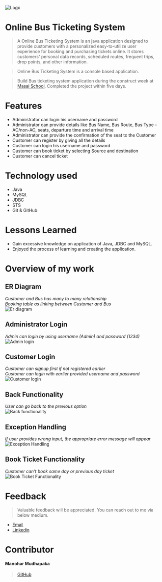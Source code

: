 ![Logo](https://sp-uploads.s3.amazonaws.com/uploads/services/588841/20200307220636hci_bus_ticketing_system_presentationpage0.png)

# Online Bus Ticketing System

> A Online Bus Ticketing System is an java application designed to provide customers with a personalized easy-to-utilize user experience for booking and purchasing tickets online. It stores customers' personal data records, scheduled routes, frequent trips, drop points, and other information.

> Online Bus Ticketing System is a console based application.

> Build Bus ticketing system application during the construct week at [Masai School](https://masaischool.com/). Completed the project within five days.


# Features

- Administrator can login his username and password
- Administrator can provide details like Bus Name, Bus Route, Bus Type –AC/non-AC, seats, departure time and arrival time
- Administrator can provide the confirmation of the seat to the Customer
- Customer can register by giving all the details
- Customer can login his username and password
- Customer can book ticket by selecting Source and destination
- Customer can cancel ticket

# Technology used 

- Java
- MySQL
- JDBC
- STS
- Git & GitHub

# Lessons Learned

- Gain excessive knowledge on application of Java, JDBC and MySQL.
- Enjoyed the process of learning and creating the application.

# Overview of my work

## **ER Diagram**
*Customer and Bus has many to many relationship*
</br>
*Booking table as linking between Customer and Bus*
</br>
![Er diagram](https://lh3.googleusercontent.com/pw/AJFCJaV5Sg2oH9g2e1V8qgdOBMvDHaItoleFT4iXhA3G4e_Gmt3p0heNYZKdhY8Ji8FQEXqqTttAcftoZIN9XZZVHyeZyc2URD8AkVKbBr0Tk6ulezcwDQgmIDSOv3-9BQPdUGsoPDBgQo2ajhniq7tETi2DESrWnac0OqSh5krWrE1952tbRUSuUQRqxcI7SsZIhSb0qKBAojmKl6iZdW5hvksh8LNECp7LKkCQPrblvRiGxwIWg5rDSQc7yGb5wXp1wwjROnrcpVHJVT-A_bXnlTq9BYbcJeLl5eduuR-nB41efR69R1d_sqwSCHJ1HtQRVaAz-T5Wjd9vP_PBk98Jivs9vsKb4xq9fAPYuOqfvtSZInpxr0sCYR2YgE_qxVmdVUVFMUGdMM_hmKhXKlbOHM9F5SnF5ggu-J00UCYW7Xdtc4Ya8Gbmt_Z1w3Zu6s1nZMqjjVPqJKqKKJjFmLMQgcQMIJ8IyeebPzs1HPnwMIzwHmgViZTjIRrGZa5BI3ClbOSprjqMiupoh98187YvDIKspmf6b5IrkGjpt9Hzi2dthtqtyow99_W8iJIJ_ly1zOg98z7rmuz2CCXRpIzRtr8C9ZU19Pvw0zirTimvaoynrTGPOym0Jlc4roF6EFD4WGxNZfATnAguk_KKFtNdm403VSCKnr6I9dIev5Nu56KPxf77UPwgv7MqYdrW8qhi42BvhQfqyXrC5WtI5ZOFhIDDvYNU13TYic9WuPKefqVzWIeY7H1UkcS6YPbS6Y93gzk8eE99YM8kiwiXVYSSqGInuzmL5n5p7c7K6hDhuGdKu2c37IUegg7A_2apEBfamClwSCV4xm27TukV6gbU8lkk7lp0r5PY02lfLA2ou1E4c4gZs-mzsOv-GV8Zc7yjgu-zrfex0xcZO39m0et03XY2x2lDbYhfLwTLjBesCHp_ocd1LPGLgb-H_T2XoyObtEnQvh6AiZoVi2nK-gGW60LUIku4F5aEqg=w588-h557-s-no?authuser=0)

## **Administrator Login** 
*Admin can login by using username (Admin) and password (1234)*
</br>
![Admin login](https://github.com/mayurisamanta/zealous-price-4318/blob/main/BusTicketReservationSystem/Assets/Adminlogin.png?raw=true)


## **Customer Login** 
*Customer can signup first if not registered earlier*
</br>
*Customer can login with earlier provided username and password*
</br>
![Customer login]([https://github.com/mayurisamanta/zealous-price-4318/blob/main/BusTicketReservationSystem/Assets/Customerlogin.png?raw=true](https://lh3.googleusercontent.com/pw/AIL4fc_KELnjFUAu0KYCJrUw8KBEf0N9q-C5_-TIQeIjlUKITEyoiGEPFYWueV0oe7mlfjgXbskpW9MEkoJKR5Yn-7guniyGPmfXOhDGUgtaScf4Fi2shfzeuy1UJcZd86jzR6X1QtqDSuhXVU--nbLbjr0_XDF_e_v9ZO4DmvG1NAfpbqyt2yQZ1DYXU4Th0XfcSW-9P03SP_2F_VoveW11o1G-dvFwzirK0LwUwS7lGgQAcRYL0phWUMeWpNf0OcFg-YokuAqaxfMVWUM29YfiYeEzNIgmMItCGtNFzp3QAjnAUkD8TnlLxs1my8hP-fE1LN9wRBZmGcefNmjZgTXJu-B-OONxZR-WSlr8ENCHO3v0cqp6m3JvBZADf5mQFMeL-nPbTyL5FfTkQGUFY6Ur_SNEPciYe3NkMwb3NncWoZ_VtCpQXrd7zAtgF4B436U97yRwoDr82uFFeiq8xNy_T4bl5JNoPV7r_4FnBWWeOXTPYr5K3yQu8TrTqsouYSijwswIiUq6ORvPldoDP0UfeAMKnZcefQeskjIJ32dmdakBYYvZI4TMWiGmOmVcmShZEtkkEGki8vNQO6fgFyridJ2g6gHN6MG3rvJhFxu00tNKj6HalN9-HFPTda8NSNr3hc5OX8IchWHrl4akLXuA6YqJhBp43bcsl7jSYWm7TZ0h08R8olmSziIc6cIZXKhWJ0aFm-gvHvz8sZUfHocRc3kav4jMEKSn86c85VBvdrRp7X1zGlrYLlX7oSsCIEPFj3PjGhfDQP4sbL5P5r2x5S8QUSIjRDH5UE2W7iyLR1lIrpQ6KkBHE0eV0RWdD6gOpJ1VoWBhKCcLA2x8npJW7bPM3QuLHM3pafGHgHbRIG4gO36pR8t1onTyLMrIqXlzRoBtxSzeZBexSWaomtNwgS6T-9R7SHNm24huT5Rtp_HHoGoeDQVhbo33fPqB13dgRoNqIJ6vyFA2Y-YvIYuagt-vb6d7T7csRw=w294-h415-s-no?authuser=0)https://lh3.googleusercontent.com/pw/AIL4fc_KELnjFUAu0KYCJrUw8KBEf0N9q-C5_-TIQeIjlUKITEyoiGEPFYWueV0oe7mlfjgXbskpW9MEkoJKR5Yn-7guniyGPmfXOhDGUgtaScf4Fi2shfzeuy1UJcZd86jzR6X1QtqDSuhXVU--nbLbjr0_XDF_e_v9ZO4DmvG1NAfpbqyt2yQZ1DYXU4Th0XfcSW-9P03SP_2F_VoveW11o1G-dvFwzirK0LwUwS7lGgQAcRYL0phWUMeWpNf0OcFg-YokuAqaxfMVWUM29YfiYeEzNIgmMItCGtNFzp3QAjnAUkD8TnlLxs1my8hP-fE1LN9wRBZmGcefNmjZgTXJu-B-OONxZR-WSlr8ENCHO3v0cqp6m3JvBZADf5mQFMeL-nPbTyL5FfTkQGUFY6Ur_SNEPciYe3NkMwb3NncWoZ_VtCpQXrd7zAtgF4B436U97yRwoDr82uFFeiq8xNy_T4bl5JNoPV7r_4FnBWWeOXTPYr5K3yQu8TrTqsouYSijwswIiUq6ORvPldoDP0UfeAMKnZcefQeskjIJ32dmdakBYYvZI4TMWiGmOmVcmShZEtkkEGki8vNQO6fgFyridJ2g6gHN6MG3rvJhFxu00tNKj6HalN9-HFPTda8NSNr3hc5OX8IchWHrl4akLXuA6YqJhBp43bcsl7jSYWm7TZ0h08R8olmSziIc6cIZXKhWJ0aFm-gvHvz8sZUfHocRc3kav4jMEKSn86c85VBvdrRp7X1zGlrYLlX7oSsCIEPFj3PjGhfDQP4sbL5P5r2x5S8QUSIjRDH5UE2W7iyLR1lIrpQ6KkBHE0eV0RWdD6gOpJ1VoWBhKCcLA2x8npJW7bPM3QuLHM3pafGHgHbRIG4gO36pR8t1onTyLMrIqXlzRoBtxSzeZBexSWaomtNwgS6T-9R7SHNm24huT5Rtp_HHoGoeDQVhbo33fPqB13dgRoNqIJ6vyFA2Y-YvIYuagt-vb6d7T7csRw=w294-h415-s-no?authuser=0)

## **Back Functionality** 
*User can go back to the previous option*
</br>
![Back functionality](https://lh3.googleusercontent.com/pw/AJFCJaWZgCa5vzlP_88hdpvCeGjyDT2FiNvs5DCEIp8VbuoVZUa_aa7N-XQhaulHNH8X7JriYiAlriGu3Xgvx4J3GvJaVSAoNi3qenURDrHyR2PCVHikia3CS640f6LVpFnzpEq9CkHAifkr5YMWgr4khPT4yeM1hhZ1mhQTKMTSBnTNMBJ6cqBSerItKy4chLUgwaKiJSLej-9flVjRN2qxxfWUONLg7U1WAbELGObP8VXo7KGzvUuM88jSZQxARtrz1P5t62QkiEofhdoemXo33Dld8J7Svkt9ukosJM2gSt4w2PffUqVTxAAn_k_LljEleuwYnaSDOLKVz-lShBVvGHZMXwhBwKL3o8dcMRRgsIKYGz17zd0QP-EE9YSSJTvlQHBBUMymk5JkeP23HRIPh-tpmM5b1neOQfBhLeN5O8GxJQ5-4V5-XIB7O9XjUFXi4azaXxnN94auXyOKEoACkb7td1DpLJUF2kSxaVjcaBKLFokEliH_63fVBWzp5mC5BAgpWzodgXRa8DyqZYqh8TMK3KelIDFhidLVk0sU6AlWHH6KQ-zg-Az7B8fVIOePJuFtOMTVOZlE3fY-zI5-03DmeaUaXyK_tP8rPrNBXoOgmAHTntku2imUbArKapPuINTrLGWQAcdJSvTZT2tktIPz8BH99FhRZGkaZY8TXvXb2kKca_fY0J5VEHxOpnq-YF8SvhqpH5KdKk87foATNdEAFwGRQsqMlCgJyxU4tNYNpoMcYGuE8Vw0VaaPrcfM9A0hY-mW69hmvKlwOWme_8opeFWTSZNykrkVXuLhBcZB190a7c6zBH4_UQkq6FQQyOvQBiUyyT_Bj78wdWyQYOzwEqD1ioM3oQD2NazVggU0C8s_nHlZ0WAw3k32y8fOoVCpDu4xgN4mK5xKBjk7Y4rMKaaUykl6Zd0ztis8yj7a94qe1shL_nFaVNtJBFqLVyPDSHRpgViPIoUCQFrQx1YjA1vV12Uqgw=w283-h324-s-no?authuser=0)

## **Exception Handling**
*If user provides wrong input, the appropriate error message will appear*
</br>
![Exception Handling](https://lh3.googleusercontent.com/pw/AIL4fc8SNjUCNANeUYaSxDuijF2qksm_6kz1DSrrSvAvNe8mme_eTCFXCPQcYXMymwFck6-NY1qRitG6qSUtA7QEeQTQb46RQUDQkME70-_47sCjMTn9L223WNmhDWY5XuYzlPSTL_Kg28rXW4x_QuaTtYgKPR2pMjUBSFi2nJUS2hwh2jXA8GKPM_fPoUSe0-O7IUEW_Ferr1M-0kF04jIqDg3OPKwiHGIqiEzeLmD2MYXjKp3Cf_a_19na4Hgh8oDIqZuDqOYN9lM8UbcdFfKkl810FdqK21FPTjAy4sYkpNH261EO4mqmkiwC7eo_EnBf-wlp6G9JKugHXK_hArzjYAVcEDJNRY1xwLVpa3-cX44hGCT0ePQRr5UEyY45TVAlw76lj2cBNg4cMOe6lgPGdgq2Bg63JCfqZAvmJe0mo28hIGX4XCpai6zUBCmSbAhE3Fz5pT_T7uTTyZUbjSxcNpnnbUQPn1wQPlsQfNR1Pxfj8IEtJRGdkx0AW6MY17fHbClGJdoUQuR1QME-inMqP3g7ZkwAf_ArggBWQCtwZlc57y3voPGtahuP_30FUL1Sf64Tr0QqiX1Nh1tUj00arSQqpr0wL_jc303MI_noBqmJE-zbJXeIWdDYYhOafAnTmtOxidlam7uQWHywXWn83lNAGGNdYyB6xarS6DqxT0kAju32w9IIqJhqh0EgUj-LH9G28S5DnT5vyzRg4rZhgz8mBDkHx4Vi1RNLdJPUknYPVj02a4cmug4UX0Vq-_-YM3PU11J-LGdXTZgacmKUF7OfIYdmL3q0qdvT9mviUZU9EFxOyQLa2HjUWA6jmkkZowzr_7b0FT1bOD9NjlHqx1SSUnQ3cixsu7E7Ok7AvhGgGHNXqFVyahxmbd1T8QI5ouuwi7wwtCSgQbOHs3mU_qkE8wEn160tyZ_3yMv_YTMQB0d0D1HGKI4CiKeTwsboUA_CLewodros_98udD8uLWLF9HA5tRPtPA=w331-h497-s-no?authuser=0)

## **Book Ticket Functionality**
*Customer can't book same day or previous day ticket*
</br>
![Book Ticket Functionality]([https://github.com/mayurisamanta/zealous-price-4318/blob/main/BusTicketReservationSystem/Assets/bookTicket.png?raw=true](https://lh3.googleusercontent.com/pw/AIL4fc8SNjUCNANeUYaSxDuijF2qksm_6kz1DSrrSvAvNe8mme_eTCFXCPQcYXMymwFck6-NY1qRitG6qSUtA7QEeQTQb46RQUDQkME70-_47sCjMTn9L223WNmhDWY5XuYzlPSTL_Kg28rXW4x_QuaTtYgKPR2pMjUBSFi2nJUS2hwh2jXA8GKPM_fPoUSe0-O7IUEW_Ferr1M-0kF04jIqDg3OPKwiHGIqiEzeLmD2MYXjKp3Cf_a_19na4Hgh8oDIqZuDqOYN9lM8UbcdFfKkl810FdqK21FPTjAy4sYkpNH261EO4mqmkiwC7eo_EnBf-wlp6G9JKugHXK_hArzjYAVcEDJNRY1xwLVpa3-cX44hGCT0ePQRr5UEyY45TVAlw76lj2cBNg4cMOe6lgPGdgq2Bg63JCfqZAvmJe0mo28hIGX4XCpai6zUBCmSbAhE3Fz5pT_T7uTTyZUbjSxcNpnnbUQPn1wQPlsQfNR1Pxfj8IEtJRGdkx0AW6MY17fHbClGJdoUQuR1QME-inMqP3g7ZkwAf_ArggBWQCtwZlc57y3voPGtahuP_30FUL1Sf64Tr0QqiX1Nh1tUj00arSQqpr0wL_jc303MI_noBqmJE-zbJXeIWdDYYhOafAnTmtOxidlam7uQWHywXWn83lNAGGNdYyB6xarS6DqxT0kAju32w9IIqJhqh0EgUj-LH9G28S5DnT5vyzRg4rZhgz8mBDkHx4Vi1RNLdJPUknYPVj02a4cmug4UX0Vq-_-YM3PU11J-LGdXTZgacmKUF7OfIYdmL3q0qdvT9mviUZU9EFxOyQLa2HjUWA6jmkkZowzr_7b0FT1bOD9NjlHqx1SSUnQ3cixsu7E7Ok7AvhGgGHNXqFVyahxmbd1T8QI5ouuwi7wwtCSgQbOHs3mU_qkE8wEn160tyZ_3yMv_YTMQB0d0D1HGKI4CiKeTwsboUA_CLewodros_98udD8uLWLF9HA5tRPtPA=w331-h497-s-no?authuser=0)https://lh3.googleusercontent.com/pw/AIL4fc8SNjUCNANeUYaSxDuijF2qksm_6kz1DSrrSvAvNe8mme_eTCFXCPQcYXMymwFck6-NY1qRitG6qSUtA7QEeQTQb46RQUDQkME70-_47sCjMTn9L223WNmhDWY5XuYzlPSTL_Kg28rXW4x_QuaTtYgKPR2pMjUBSFi2nJUS2hwh2jXA8GKPM_fPoUSe0-O7IUEW_Ferr1M-0kF04jIqDg3OPKwiHGIqiEzeLmD2MYXjKp3Cf_a_19na4Hgh8oDIqZuDqOYN9lM8UbcdFfKkl810FdqK21FPTjAy4sYkpNH261EO4mqmkiwC7eo_EnBf-wlp6G9JKugHXK_hArzjYAVcEDJNRY1xwLVpa3-cX44hGCT0ePQRr5UEyY45TVAlw76lj2cBNg4cMOe6lgPGdgq2Bg63JCfqZAvmJe0mo28hIGX4XCpai6zUBCmSbAhE3Fz5pT_T7uTTyZUbjSxcNpnnbUQPn1wQPlsQfNR1Pxfj8IEtJRGdkx0AW6MY17fHbClGJdoUQuR1QME-inMqP3g7ZkwAf_ArggBWQCtwZlc57y3voPGtahuP_30FUL1Sf64Tr0QqiX1Nh1tUj00arSQqpr0wL_jc303MI_noBqmJE-zbJXeIWdDYYhOafAnTmtOxidlam7uQWHywXWn83lNAGGNdYyB6xarS6DqxT0kAju32w9IIqJhqh0EgUj-LH9G28S5DnT5vyzRg4rZhgz8mBDkHx4Vi1RNLdJPUknYPVj02a4cmug4UX0Vq-_-YM3PU11J-LGdXTZgacmKUF7OfIYdmL3q0qdvT9mviUZU9EFxOyQLa2HjUWA6jmkkZowzr_7b0FT1bOD9NjlHqx1SSUnQ3cixsu7E7Ok7AvhGgGHNXqFVyahxmbd1T8QI5ouuwi7wwtCSgQbOHs3mU_qkE8wEn160tyZ_3yMv_YTMQB0d0D1HGKI4CiKeTwsboUA_CLewodros_98udD8uLWLF9HA5tRPtPA=w331-h497-s-no?authuser=0)

# Feedback
> Valuable feedback will be appreciated.
> You can reach out to me via below medium.

- [Email](mudhapakamanohar@gmail.com)
- [Linkedin](https://www.linkedin.com/in/manohar-mudhapaka-6bb22b206/)
# Contributor
#### Manohar Mudhapaka
>[GitHub](https://github.com/Manohar-1)

